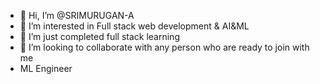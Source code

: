 - 👋 Hi, I’m @SRIMURUGAN-A
- 👀 I’m interested in Full stack web development & AI&ML
- 🌱 I’m just completed full stack learning
- 💞️ I’m looking to collaborate with any person who are ready to join with me
- ML Engineer
